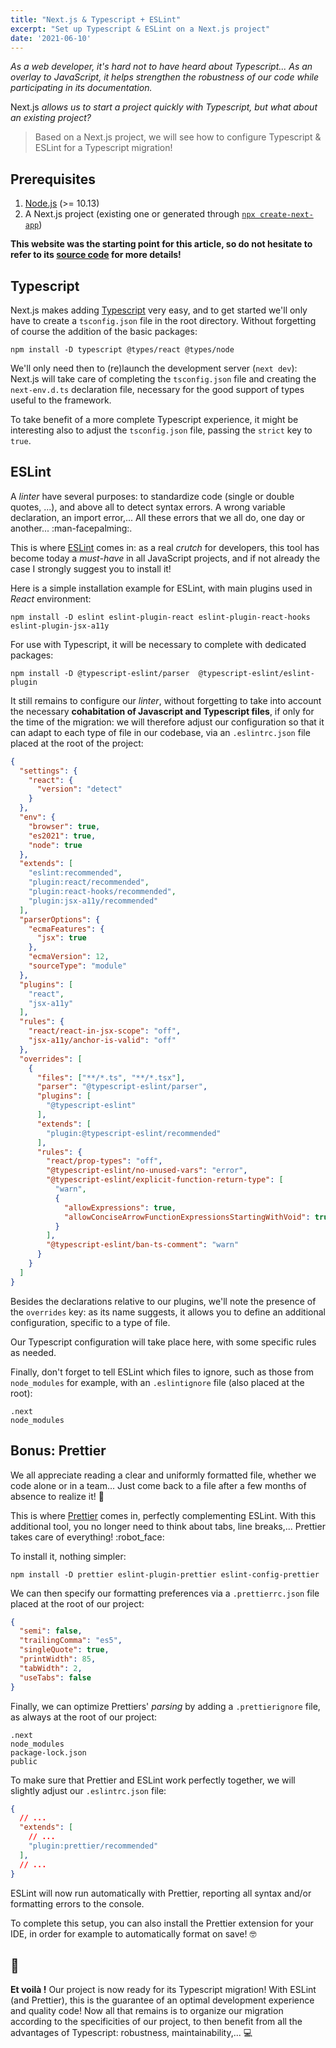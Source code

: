 ```yaml
---
title: "Next.js & Typescript + ESLint"
excerpt: "Set up Typescript & ESLint on a Next.js project"
date: '2021-06-10'
---
```


_As a web developer, it's hard not to have heard about Typescript... As an overlay to JavaScript, it helps strengthen the robustness of our code while participating in its documentation._

Next.js _allows us to start a project quickly with Typescript, but what about an existing project?_

> Based on a Next.js project, we will see how to configure Typescript & ESLint for a Typescript migration!

## Prerequisites
1. [Node.js](https://nodejs.org/en/) (>= 10.13)
2. A Next.js project (existing one or generated through [`npx create-next-app`](https://nextjs.org/docs/getting-started#setup))

__This website was the starting point for this article, so do not hesitate to refer to its [source code](https://gitlab.com/soykje/soykje.gitlab.io/-/tree/master) for more details!__

## Typescript
Next.js makes adding [Typescript](https://www.typescriptlang.org/) very easy, and to get started we'll only have to create a `tsconfig.json` file in the root directory. Without forgetting of course the addition of the basic packages:
```
npm install -D typescript @types/react @types/node
```

We'll only need then to (re)launch the development server (`next dev`): Next.js will take care of completing the `tsconfig.json` file and creating the `next-env.d.ts` declaration file, necessary for the good support of types useful to the framework.

To take benefit of a more complete Typescript experience, it might be interesting also to adjust the `tsconfig.json` file, passing the `strict` key to `true`.

## ESLint
A _linter_ have several purposes: to standardize code (single or double quotes, ...), and above all to detect syntax errors. A wrong variable declaration, an import error,... All these errors that we all do, one day or another... :man-facepalming:.

This is where [ESLint](https://eslint.org/) comes in: as a real _crutch_ for developers, this tool has become today a _must-have_ in all JavaScript projects, and if not already the case I strongly suggest you to install it!

Here is a simple installation example for ESLint, with main plugins used in _React_ environment:
```
npm install -D eslint eslint-plugin-react eslint-plugin-react-hooks eslint-plugin-jsx-a11y
```

For use with Typescript, it will be necessary to complete with dedicated packages:
```
npm install -D @typescript-eslint/parser  @typescript-eslint/eslint-plugin
```

It still remains to configure our _linter_, without forgetting to take into account the necessary **cohabitation of Javascript and Typescript files**, if only for the time of the migration: we will therefore adjust our configuration so that it can adapt to each type of file in our codebase, via an `.eslintrc.json` file placed at the root of the project:
```json
{
  "settings": {
    "react": {
      "version": "detect"
    }
  },
  "env": {
    "browser": true,
    "es2021": true,
    "node": true
  },
  "extends": [
    "eslint:recommended",
    "plugin:react/recommended",
    "plugin:react-hooks/recommended",
    "plugin:jsx-a11y/recommended"
  ],
  "parserOptions": {
    "ecmaFeatures": {
      "jsx": true
    },
    "ecmaVersion": 12,
    "sourceType": "module"
  },
  "plugins": [
    "react",
    "jsx-a11y"
  ],
  "rules": {
    "react/react-in-jsx-scope": "off",
    "jsx-a11y/anchor-is-valid": "off"
  },
  "overrides": [
    {
      "files": ["**/*.ts", "**/*.tsx"],
      "parser": "@typescript-eslint/parser",
      "plugins": [
        "@typescript-eslint"
      ],
      "extends": [
        "plugin:@typescript-eslint/recommended"
      ],
      "rules": {
        "react/prop-types": "off",
        "@typescript-eslint/no-unused-vars": "error",
        "@typescript-eslint/explicit-function-return-type": [
          "warn",
          {
            "allowExpressions": true,
            "allowConciseArrowFunctionExpressionsStartingWithVoid": true
          }
        ],
        "@typescript-eslint/ban-ts-comment": "warn"
      }
    }
  ]
}
```

Besides the declarations relative to our plugins, we'll note the presence of the `overrides` key: as its name suggests, it allows you to define an additional configuration, specific to a type of file.

Our Typescript configuration will take place here, with some specific rules as needed.

Finally, don't forget to tell ESLint which files to ignore, such as those from `node_modules` for example, with an `.eslintignore` file (also placed at the root):
```
.next
node_modules
```

## Bonus: Prettier
We all appreciate reading a clear and uniformly formatted file, whether we code alone or in a team... Just come back to a file after a few months of absence to realize it! :eyes:

This is where [Prettier](https://prettier.io/) comes in, perfectly complementing ESLint. With this additional tool, you no longer need to think about tabs, line breaks,... Prettier takes care of everything! :robot_face:

To install it, nothing simpler:
```
npm install -D prettier eslint-plugin-prettier eslint-config-prettier
```

We can then specify our formatting preferences via a `.prettierrc.json` file placed at the root of our project:
```json
{
  "semi": false,
  "trailingComma": "es5",
  "singleQuote": true,
  "printWidth": 85,
  "tabWidth": 2,
  "useTabs": false
}
```

Finally, we can optimize Prettiers' _parsing_ by adding a `.prettierignore` file, as always at the root of our project:
```
.next
node_modules
package-lock.json
public
```

To make sure that Prettier and ESLint work perfectly together, we will slightly adjust our `.eslintrc.json` file:
```json
{
  // ...
  "extends": [
    // ...
    "plugin:prettier/recommended"
  ],
  // ...
}
```

ESLint will now run automatically with Prettier, reporting all syntax and/or formatting errors to the console.

To complete this setup, you can also install the Prettier extension for your IDE, in order for example to automatically format on save! :nerd_face:

## :tada:
**Et voilà !** Our project is now ready for its Typescript migration! With ESLint (and Prettier), this is the guarantee of an optimal development experience and quality code! Now all that remains is to organize our migration according to the specificities of our project, to then benefit from all the advantages of Typescript: robustness, maintainability,... :computer:
